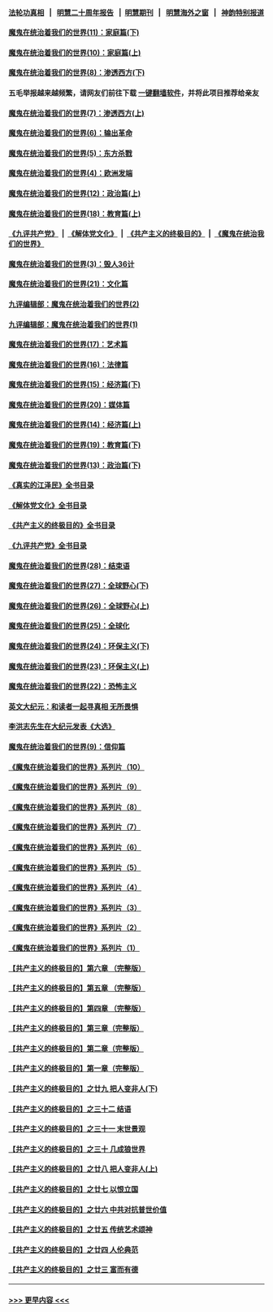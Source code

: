 #### [法轮功真相](https://github.com/gfw-breaker/truth/blob/master/README.md?t=0) &nbsp;&nbsp;|&nbsp;&nbsp; [明慧二十周年报告](https://github.com/gfw-breaker/mh-reports/blob/master/README.md?t=0) &nbsp;&nbsp;|&nbsp;&nbsp;[明慧期刊](https://github.com/gfw-breaker/mh-qikan) &nbsp;&nbsp;|&nbsp;&nbsp; [明慧海外之窗](https://github.com/gfw-breaker/mh-news/blob/master/README.md?t=0) &nbsp;&nbsp;|&nbsp;&nbsp; [神韵特别报道](https://github.com/gfw-breaker/mh-news/blob/master/shenyun.md?t=0)
#### [魔鬼在统治着我们的世界(11)：家庭篇(下)](../pages/nsc422/n10440961.md?t=12180450) 
#### [魔鬼在统治着我们的世界(10)：家庭篇(上)](../pages/nsc422/n10435448.md?t=12180450) 
#### [魔鬼在统治着我们的世界(8)：渗透西方(下)](../pages/nsc422/n10429603.md?t=12180450) 
#### 五毛举报越来越频繁，请网友们前往下载 [一键翻墙软件](https://github.com/gfw-breaker/ssr-accounts)，并将此项目推荐给亲友
#### [魔鬼在统治着我们的世界(7)：渗透西方(上)](../pages/nsc422/n10426013.md?t=12180450) 
#### [魔鬼在统治着我们的世界(6)：输出革命](../pages/nsc422/n10421536.md?t=12180450) 
#### [魔鬼在统治着我们的世界(5)：东方杀戮](../pages/nsc422/n10417707.md?t=12180450) 
#### [魔鬼在统治着我们的世界(4)：欧洲发端](../pages/nsc422/n10414890.md?t=12180450) 
#### [魔鬼在统治着我们的世界(12)：政治篇(上)](../pages/nsc422/n10444576.md?t=12180450) 
#### [魔鬼在统治着我们的世界(18)：教育篇(上)](../pages/nsc422/n10526970.md?t=12180450) 
#### [《九评共产党》](https://github.com/begood0513/9ping.md/blob/master/README.md) &nbsp;|&nbsp; [《解体党文化》](../../../../jtdwh.md/blob/master/README.md)  &nbsp;|&nbsp; [《共产主义的终极目的》](../../../../gczydzjmd.md/blob/master/README.md) &nbsp;|&nbsp; [《魔鬼在统治我们的世界》](../../../../mgztzwmdsj.md/blob/master/README.md) 
#### [魔鬼在统治着我们的世界(3)：毁人36计](../pages/nsc422/n10411583.md?t=12180450) 
#### [魔鬼在统治着我们的世界(21)：文化篇](../pages/nsc422/n10597706.md?t=12180450) 
#### [九评编辑部：魔鬼在统治着我们的世界(2)](../pages/nsc422/n10410036.md?t=12180450) 
#### [九评编辑部：魔鬼在统治着我们的世界(1)](../pages/nsc422/n10406825.md?t=12180450) 
#### [魔鬼在统治着我们的世界(17)：艺术篇](../pages/nsc422/n10499093.md?t=12180450) 
#### [魔鬼在统治着我们的世界(16)：法律篇](../pages/nsc422/n10485969.md?t=12180450) 
#### [魔鬼在统治着我们的世界(15)：经济篇(下)](../pages/nsc422/n10469975.md?t=12180450) 
#### [魔鬼在统治着我们的世界(20)：媒体篇](../pages/nsc422/n10586579.md?t=12180450) 
#### [魔鬼在统治着我们的世界(14)：经济篇(上)](../pages/nsc422/n10457370.md?t=12180450) 
#### [魔鬼在统治着我们的世界(19)：教育篇(下)](../pages/nsc422/n10564808.md?t=12180450) 
#### [魔鬼在统治着我们的世界(13)：政治篇(下)](../pages/nsc422/n10448270.md?t=12180450) 
#### [《真实的江泽民》全书目录](../pages/nsc422/n13721399.md?t=12180450) 
#### [《解体党文化》全书目录](../pages/nsc422/n13721157.md?t=12180450) 
#### [《共产主义的终极目的》全书目录](../pages/nsc422/n13721048.md?t=12180450) 
#### [《九评共产党》全书目录](../pages/nsc422/n13708085.md?t=12180450) 
#### [魔鬼在统治着我们的世界(28)：结束语](../pages/nsc422/n10936246.md?t=12180450) 
#### [魔鬼在统治着我们的世界(27)：全球野心(下)](../pages/nsc422/n10928319.md?t=12180450) 
#### [魔鬼在统治着我们的世界(26)：全球野心(上)](../pages/nsc422/n10900318.md?t=12180450) 
#### [魔鬼在统治着我们的世界(25)：全球化](../pages/nsc422/n10788205.md?t=12180450) 
#### [魔鬼在统治着我们的世界(24)：环保主义(下)](../pages/nsc422/n10695307.md?t=12180450) 
#### [魔鬼在统治着我们的世界(23)：环保主义(上)](../pages/nsc422/n10688613.md?t=12180450) 
#### [魔鬼在统治着我们的世界(22)：恐怖主义](../pages/nsc422/n10614727.md?t=12180450) 
#### [英文大纪元：和读者一起寻真相 无所畏惧](../pages/nsc422/n12542027.md?t=12180450) 
#### [李洪志先生在大纪元发表《大选》](../pages/nsc422/n12534746.md?t=12180450) 
#### [魔鬼在统治着我们的世界(9)：信仰篇](../pages/nsc422/n10432159.md?t=12180450) 
#### [《魔鬼在统治着我们的世界》系列片（10）](../pages/nsc422/n12292670.md?t=12180450) 
#### [《魔鬼在统治着我们的世界》系列片（9）](../pages/nsc422/n12290859.md?t=12180450) 
#### [《魔鬼在统治着我们的世界》系列片（8）](../pages/nsc422/n12287445.md?t=12180450) 
#### [《魔鬼在统治着我们的世界》系列片（7）](../pages/nsc422/n12283425.md?t=12180450) 
#### [《魔鬼在统治着我们的世界》系列片（6）](../pages/nsc422/n12282314.md?t=12180450) 
#### [《魔鬼在统治着我们的世界》系列片（5）](../pages/nsc422/n12281419.md?t=12180450) 
#### [《魔鬼在统治着我们的世界》系列片（4）](../pages/nsc422/n12274024.md?t=12180450) 
#### [《魔鬼在统治着我们的世界》系列片（3）](../pages/nsc422/n12271322.md?t=12180450) 
#### [《魔鬼在统治着我们的世界》系列片（2）](../pages/nsc422/n12269049.md?t=12180450) 
#### [《魔鬼在统治着我们的世界》系列片（1）](../pages/nsc422/n12267575.md?t=12180450) 
#### [【共产主义的终极目的】第六章 （完整版）](../pages/nsc422/n11428913.md?t=12180450) 
#### [【共产主义的终极目的】第五章 （完整版）](../pages/nsc422/n11428912.md?t=12180450) 
#### [【共产主义的终极目的】第四章 （完整版）](../pages/nsc422/n11428907.md?t=12180450) 
#### [【共产主义的终极目的】第三章（完整版）](../pages/nsc422/n11428848.md?t=12180450) 
#### [【共产主义的终极目的】第二章（完整版）](../pages/nsc422/n11428831.md?t=12180450) 
#### [【共产主义的终极目的】第一章（完整版）](../pages/nsc422/n11417651.md?t=12180450) 
#### [【共产主义的终极目的】之廿九 把人变非人(下)](../pages/nsc422/n11344140.md?t=12180450) 
#### [【共产主义的终极目的】之三十二 结语](../pages/nsc422/n11360535.md?t=12180450) 
#### [【共产主义的终极目的】之三十一 末世景观](../pages/nsc422/n11351129.md?t=12180450) 
#### [【共产主义的终极目的】之三十 几成狼世界](../pages/nsc422/n11348280.md?t=12180450) 
#### [【共产主义的终极目的】之廿八 把人变非人(上)](../pages/nsc422/n11340492.md?t=12180450) 
#### [【共产主义的终极目的】之廿七 以恨立国](../pages/nsc422/n11336944.md?t=12180450) 
#### [【共产主义的终极目的】之廿六 中共对抗普世价值](../pages/nsc422/n11324785.md?t=12180450) 
#### [【共产主义的终极目的】之廿五 传统艺术颂神](../pages/nsc422/n11296396.md?t=12180450) 
#### [【共产主义的终极目的】之廿四 人伦典范](../pages/nsc422/n11296397.md?t=12180450) 
#### [【共产主义的终极目的】之廿三 富而有德](../pages/nsc422/n11283598.md?t=12180450) 

----
#### [ >>> 更早内容 <<< ](../indexes/nsc422-earlier.md)
